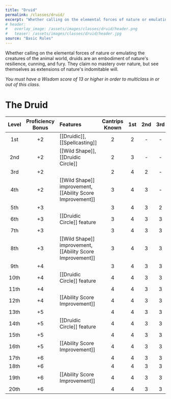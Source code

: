 ```yaml
---
title: "Druid"
permalink: /classes/druid/
excerpt: "Whether calling on the elemental forces of nature or emulating the creatures of the animal world, druids are an embodiment of nature's resilience, cunning, and fury."
# header:
#   overlay_image: /assets/images/classes/druid/header.png
#   teaser: /assets/images/classes/druid/header.jpg
source: "Basic Rules"
---
```

Whether calling on the elemental forces of nature or emulating the creatures of the animal world, druids are an embodiment of nature's resilience, cunning, and fury. They claim no mastery over nature, but see themselves as extensions of nature's indomitable will.

*You must have a Wisdom score of 13 or higher in order to multiclass in or out of this class.*

# The Druid 

| Level | Proficiency Bonus| Features | Cantrips Known | 1st | 2nd | 3rd | 4th | 5th | 6th | 7th | 8th | 9th |
| :---: | :---: | :---- | :---: | :--: | :--: | :--: | :--: | :--: | :--: | :--: | :--: | :--: |
| 1st | +2 | [[Druidic]], [[Spellcasting]] | 2 | 2 | - | - | - | - | - | - | - | - |
| 2nd | +2 | [[Wild Shape]], [[Druidic Circle]] | 2 | 3 | - | - | - | - | - | - | - | - |
| 3rd | +2 || 2 | 4 | 2 | - | - | - | - | - | - | - |
| 4th | +2 | [[Wild Shape]] improvement, [[Ability Score Improvement]] | 3 | 4 | 3 | - | - | - | - | - | - | - |
| 5th | +3 || 3 | 4 | 3 | 2 | - | - | - | - | - | - |
| 6th | +3 | [[Druidic Circle]] feature | 3 | 4 | 3 | 3 | - | - | - | - | - | - |
| 7th | +3 || 3 | 4 | 3 | 3 | 1 | - | - | - | - | - |
| 8th | +3 | [[Wild Shape]] improvement, [[Ability Score Improvement]] | 3 | 4 | 3 | 3 | 2 | - | - | - | - | - |
| 9th | +4 || 3 | 4 | 3 | 3 | 3 | 1 | - | - | - | - |
| 10th | +4 | [[Druidic Circle]] feature | 4 | 4 | 3 | 3 | 3 | 2 | - | - | - | - |
| 11th | +4 || 4 | 4 | 3 | 3 | 3 | 2 | 1 | - | - | - |
| 12th | +4 | [[Ability Score Improvement]] | 4 | 4 | 3 | 3 | 3 | 2 | 1 | - | - | - |
| 13th | +5 || 4 | 4 | 3 | 3 | 3 | 2 | 1 | 1 | - | - |
| 14th | +5 | [[Druidic Circle]] feature | 4 | 4 | 3 | 3 | 3 | 2 | 1 | 1 | - | - |
| 15th | +5 || 4 | 4 | 3 | 3 | 3 | 2 | 1 | 1 | 1 | - |
| 16th | +5 | [[Ability Score Improvement]] | 4 | 4 | 3 | 3 | 3 | 2 | 1 | 1 | 1 | - |
| 17th | +6 || 4 | 4 | 3 | 3 | 3 | 2 | 1 | 1 | 1 | 1 |
| 18th | +6 || 4 | 4 | 3 | 3 | 3 | 3 | 1 | 1 | 1 | 1 |
| 19th | +6 | [[Ability Score Improvement]] | 4 | 4 | 3 | 3 | 3 | 3 | 2 | 1 | 1 | 1 |
| 20th | +6 || 4 | 4 | 3 | 3 | 3 | 3 | 2 | 2 | 1 | 1 |
